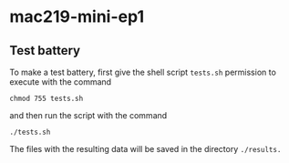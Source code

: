 # mac219-mini-ep1

## Test battery
To make a test battery, first give the shell script `tests.sh` permission to execute with the command
```
chmod 755 tests.sh
```
and then run the script with the command
```
./tests.sh
```
The files with the resulting data will be saved in the directory `./results.`
